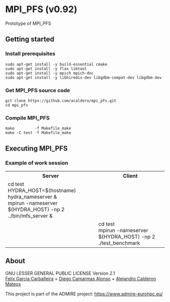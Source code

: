 # MPI_PFS (v0.92)
Prototype of MPI_PFS

## Getting started

### Install prerequisites

```
sudo apt-get install -y build-essential cmake
sudo apt-get install -y flex libtool
sudo apt-get install -y mpich mpich-doc
sudo apt-get install -y libhiredis-dev libgdbm-compat-dev libgdbm-dev
```

### Get MPI_PFS source code

```
git clone https://github.com/acaldero/mpi_pfs.git
cd mpi_pfs
```

### Compile MPI_PFS

```
make         -f Makefile_make
make -C test -f Makefile_make
```

## Executing MPI_PFS

### Example of work session

<html>
 <table>
  <tr>
  <th>Server</th>
  <th>Client</th>
  </tr>
  <tr>
  <td>
  cd test<br>
  HYDRA_HOST=$(hostname)<br>
  hydra_nameserver & <br>
  mpirun -nameserver ${HYDRA_HOST} -np 2 ../bin/mfs_server &<br>
  </td>
  <td>
  &nbsp;
  </td>
  </tr>
  <tr>
  <td>
  &nbsp;
  </td>
  <td>
  cd test<br>
  mpirun -nameserver ${HYDRA_HOST} -np 2 ./test_benchmark
  </td>
  </tr>
  </table>
</html>


## About

GNU LESSER GENERAL PUBLIC LICENSE Version 2.1</br>
[Felix Garcia Carballeira](https://researchportal.uc3m.es/display/inv16287) + [Diego Camarmas Alonso](https://github.com/dcamarmas/) + [Alejandro Calderon Mateos](https://github.com/acaldero)

This project is part of the ADMIRE project:
https://www.admire-eurohpc.eu/
